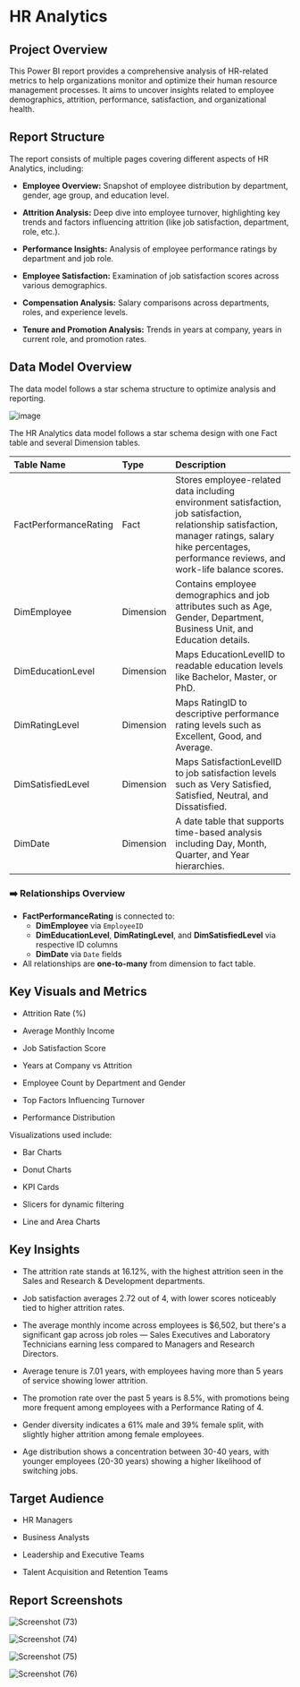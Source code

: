 # HR Analytics
## Project Overview
This Power BI report provides a comprehensive analysis of HR-related metrics to help organizations monitor and optimize their human resource management processes. It aims to uncover insights related to employee demographics, attrition, performance, satisfaction, and organizational health.
## Report Structure
The report consists of multiple pages covering different aspects of HR Analytics, including:

- **Employee Overview:** Snapshot of employee distribution by department, gender, age group, and education level.

- **Attrition Analysis:** Deep dive into employee turnover, highlighting key trends and factors influencing attrition (like job satisfaction, department, role, etc.).

- **Performance Insights:** Analysis of employee performance ratings by department and job role.

- **Employee Satisfaction:** Examination of job satisfaction scores across various demographics.

- **Compensation Analysis:** Salary comparisons across departments, roles, and experience levels.

- **Tenure and Promotion Analysis:** Trends in years at company, years in current role, and promotion rates.
## Data Model Overview
The data model follows a star schema structure to optimize analysis and reporting.

![image](https://github.com/user-attachments/assets/ab5d59e7-2cd0-4ade-9fae-b0777d8a1927)

The HR Analytics data model follows a star schema design with one Fact table and several Dimension tables.

| Table Name | Type | Description |
|:-----------|:-----|:------------|
| FactPerformanceRating | Fact | Stores employee-related data including environment satisfaction, job satisfaction, relationship satisfaction, manager ratings, salary hike percentages, performance reviews, and work-life balance scores. |
| DimEmployee | Dimension | Contains employee demographics and job attributes such as Age, Gender, Department, Business Unit, and Education details. |
| DimEducationLevel | Dimension | Maps EducationLevelID to readable education levels like Bachelor, Master, or PhD. |
| DimRatingLevel | Dimension | Maps RatingID to descriptive performance rating levels such as Excellent, Good, and Average. |
| DimSatisfiedLevel | Dimension | Maps SatisfactionLevelID to job satisfaction levels such as Very Satisfied, Satisfied, Neutral, and Dissatisfied. |
| DimDate | Dimension | A date table that supports time-based analysis including Day, Month, Quarter, and Year hierarchies. |

### ➡️ Relationships Overview
- **FactPerformanceRating** is connected to:
  - **DimEmployee** via `EmployeeID`
  - **DimEducationLevel**, **DimRatingLevel**, and **DimSatisfiedLevel** via respective ID columns
  - **DimDate** via `Date` fields
- All relationships are **one-to-many** from dimension to fact table.
## Key Visuals and Metrics
- Attrition Rate (%)

- Average Monthly Income

- Job Satisfaction Score

- Years at Company vs Attrition

- Employee Count by Department and Gender

- Top Factors Influencing Turnover

- Performance Distribution

Visualizations used include:

- Bar Charts

- Donut Charts

- KPI Cards

- Slicers for dynamic filtering

- Line and Area Charts
## Key Insights
- The attrition rate stands at 16.12%, with the highest attrition seen in the Sales and Research & Development departments.

- Job satisfaction averages 2.72 out of 4, with lower scores noticeably tied to higher attrition rates.

- The average monthly income across employees is $6,502, but there's a significant gap across job roles — Sales Executives and Laboratory Technicians earning less compared to Managers and Research Directors.

- Average tenure is 7.01 years, with employees having more than 5 years of service showing lower attrition.

- The promotion rate over the past 5 years is 8.5%, with promotions being more frequent among employees with a Performance Rating of 4.

- Gender diversity indicates a 61% male and 39% female split, with slightly higher attrition among female employees.

- Age distribution shows a concentration between 30-40 years, with younger employees (20-30 years) showing a higher likelihood of switching jobs.
## Target Audience
- HR Managers

- Business Analysts

- Leadership and Executive Teams

- Talent Acquisition and Retention Teams
## Report Screenshots
![Screenshot (73)](https://github.com/user-attachments/assets/1d7ebd5f-232d-4cf1-824e-46ebdd5cc99f)

![Screenshot (74)](https://github.com/user-attachments/assets/50bf46c9-197a-47d5-981a-9ebd745cffbb)

![Screenshot (75)](https://github.com/user-attachments/assets/7f2db78c-d3dd-4fe0-a7f3-eb34623aa06b)

![Screenshot (76)](https://github.com/user-attachments/assets/abcc6804-c0df-4409-930c-d9db00d40dbe)




  
